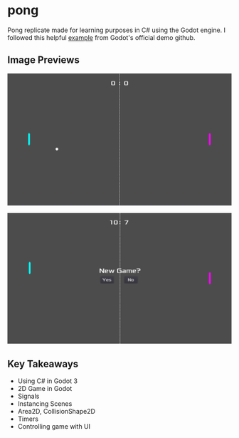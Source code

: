 # pong

Pong replicate made for learning purposes in C# using the Godot engine.
I followed this helpful [example](https://github.com/godotengine/godot-demo-projects/tree/master/mono/pong) from Godot's official demo github.

## Image Previews

![alt text](https://github.com/aim4/pong/blob/master/assets/screenshot1.png "Pong Preview, paddle and ball at start positions")

![alt text](https://github.com/aim4/pong/blob/master/assets/screenshot2.png "Pong Preview, player defeated enemy and new game prompt shown")

## Key Takeaways

- Using C# in Godot 3
- 2D Game in Godot
- Signals
- Instancing Scenes
- Area2D, CollisionShape2D
- Timers
- Controlling game with UI
